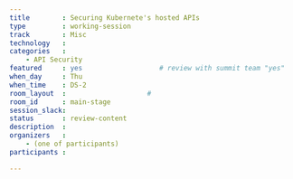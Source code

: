 ```yaml
---
title        : Securing Kubernete's hosted APIs
type         : working-session
track        : Misc
technology   :
categories   :
    - API Security
featured     : yes                   # review with summit team "yes"
when_day     : Thu
when_time    : DS-2
room_layout  :                    #
room_id      : main-stage
session_slack:
status       : review-content
description  :
organizers   :
    - (one of participants)
participants :

---
```


<!--(add intro)

## WHY

(...)

## What

(...)

## Outcomes

(...)

## References

(...)-->

